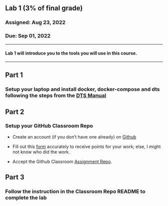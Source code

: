 ## Lab 1 (3% of final grade) 

### Assigned: Aug 23, 2022
### Due: Sep 01, 2022

--------

#### Lab 1 will introduce you to the tools you will use in this course.
________

## Part 1

### Setup your laptop and install docker, docker-compose and dts following the steps from the [DTS Manual](https://docs.duckietown.org/daffy/opmanual_duckiebot/out/laptop_setup.html)


## Part 2

### Setup your GitHub Classroom Repo

- Create an account (if you don’t have one already) on [Github](https://github.com)

- Fill out this [form](https://forms.gle/bahZBYN4N6vwoZJr7) accurately to receive points for your work; else, I might not know who did the work.

- Accept the Github Classroom [Assignment Repo](https://classroom.github.com/a/VWnvFU1I).

## Part 3

### Follow the instruction in the Classroom Repo README to complete the lab

